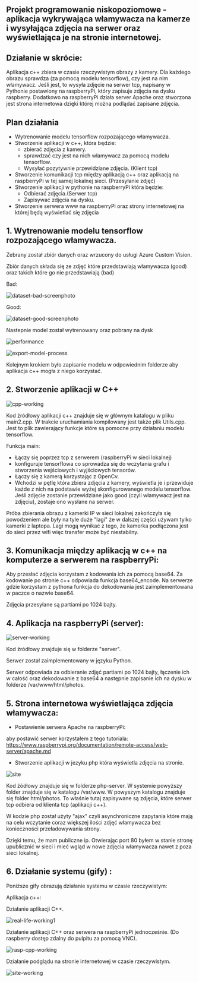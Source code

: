 ## Projekt programowanie niskopoziomowe - aplikacja wykrywająca włamywacza na kamerze i wysyłająca zdjęcia na serwer oraz wyświetlająca je na stronie internetowej.

## Działanie w skrócie: 
Aplikacja c++ zbiera w czasie rzeczywistym obrazy z kamery. Dla każdego obrazu sprawdza (za pomocą modelu tensorflow), czy jest na nim włamywacz. Jeśli jest, to wysyła zdjęcie na serwer tcp, napisany w Pythonie postawiony na raspberryPi, który zapisuje zdjęcia na dysku raspberry.  Dodatkowo na raspberryPi działa server Apache oraz stworzona jest strona internetowa dzięki której można podlądać zapisane zdjęcia. 

## Plan działania

- Wytrenowanie modelu tensorflow rozpozającego włamywacza. 
- Stworzenie aplikacji w c++, która będzie:
  - zbierać zdjęcia z kamery.
  - sprawdzać czy jest na nich włamywacz za pomocą modelu tensorflow.
  - Wysyłać pozytywnie przewidziane zdjęcia. (Klient tcp)
- Stworzenie komunikacji tcp między aplikacją c++ oraz aplikacją na raspberryPi w tej samej lokalnej sieci. (Przesyłanie zdjęć)
- Stworzenie aplikacji w pythonie na raspberryPi która będzie: 
  - Odbierać zdjęcia.(Serwer tcp)
  - Zapisywać zdjęcia na dysku.
- Stworzenie serwera www na raspberryPi oraz strony internetowej na której będą wyświetlać się zdjęcia 

## 1. Wytrenowanie modelu tensorflow rozpozającego włamywacza. 
Zebrany został zbiór danych oraz wrzucony do usługi Azure Custom Vision.

Zbiór danych składa się ze zdjęć które przedstawiają włamywacza (good) oraz takich które go nie przedstawiają (bad)

Bad: 

![dataset-bad-screenphoto](documentation/dataset-bad-screen.png)

Good: 

![dataset-good-screenphoto](documentation/dataset-good-screen.png)

Nastepnie model został wytrenowany oraz pobrany na dysk

![performance](documentation/performance.png)

![export-model-process](documentation/export-model-process.png)

Kolejnym krokiem było zapisanie modelu w odpowiednim folderze aby aplikacja c++ mogła z niego korzystać. 

## 2. Stworzenie aplikacji w C++

![cpp-working](documentation/cpp-working.png)

Kod źródłowy aplikacji c++ znajduje się w głównym katalogu w pliku main2.cpp. W trakcie uruchamiania kompilowany jest także plik Utils.cpp. Jest to plik zawierający funkcje które są pomocne przy działaniu modelu tensorflow.

Funkcja main: 
- Łączy się poprzez tcp z serwerem (raspberryPi w sieci lokalnej)
- konfiguruje tensorflowa co sprowadza się do wczytania grafu i stworzenia wejściowych i wyjściowych tensorów.
- Łączy się z kamerą korzystając z OpenCv. 
- Wchodzi w pętlę która zbiera zdjęcia z kamery, wyświetla je i przewiduje każde z nich na podstawie wyżej skonfigurowanego modelu tensorflow. Jeśli zdjęcie zostanie przewidziane jako good (czyli włamywacz jest na zdjęciu), zostaje ono wysłane na serwer. 

Próba zbierania obrazu z kamerki IP w sieci lokalnej zakończyła się powodzeniem ale były na tyle duże "lagi" że w dalszej części używam tylko kamerki z laptopa. Lagi mogą wynikać z tego, że kamerka podłączona jest do sieci przez wifi więc transfer może być niestabilny.  

## 3. Komunikacja między aplikacją w c++ na komputerze a serwerem na raspberryPi:

Aby przesłać zdjęcia korzystam z kodowania ich za pomocą base64. Za kodowanie po stronie c++ odpowiada funkcja base64_encode. Na serwerze gdzie korzystam z pythona funkcja do dekodowania jest zaimplementowana w paczce o nazwie base64.

Zdjęcia przesyłane są partiami po 1024 bajty.

## 4. Aplikacja na raspberryPi (server):

![server-working](documentation/server-working.png)

Kod źródłowy znajduje się w folderze "server".

Serwer został zaimplementowany w języku Python.

Serwer odpowiada za odbieranie zdjęć partiami po 1024 bajty, łączenie ich w całość oraz dekodowanie z base64 a następnie zapisanie ich na dysku w folderze /var/www/html/photos.

## 5. Strona internetowa wyświetlająca zdjęcia włamywacza:

- Postawienie serwera Apache na raspberryPi: 

aby postawić serwer korzystałem z tego tutoriala:
https://www.raspberrypi.org/documentation/remote-access/web-server/apache.md

- Stworzenie aplikacji w jezyku php która wyświetla zdjęcia na stronie.

![site](documentation/site.png)

Kod źódłowy znajduje się w folderze php-server.
W systemie powyższy folder znajduje się w katalogu /var/www.
W powyszym katalogu znajduje się folder html/photos. To właśnie tutaj zapisywane są zdjęcia, które serwer tcp odbiera od klienta tcp (aplikacji c++).

W kodzie php został użyty "ajax" czyli asynchroniczne zapytania które mają na celu wczytanie coraz większej ilości zdjęć włamywacza bez konieczności przeładowywania strony. 

Dzięki temu, że mam publiczne ip. Otwierając port 80 byłem w stanie stronę upublicznić w sieci i mieć wgląd w nowe zdjęcia włamywacza nawet z poza sieci lokalnej. 

## 6. Działanie systemu (gify) :

Poniższe gify obrazują działanie systemu w czasie rzeczywistym: 

Aplikacja c++:

Działanie aplikacji C++.

![real-life-working1](documentation/real-life-working1.gif)


Działanie aplikacji C++ oraz serwera na raspberryPi jednocześnie. (Do raspberry dostęp zdalny do pulpitu za pomocą VNC).

![rasp-cpp-working](documentation/rasp-cpp-working.gif)


Działanie podglądu na stronie internetowej w czasie rzeczywistym.

![site-working](documentation/site-working.gif)
